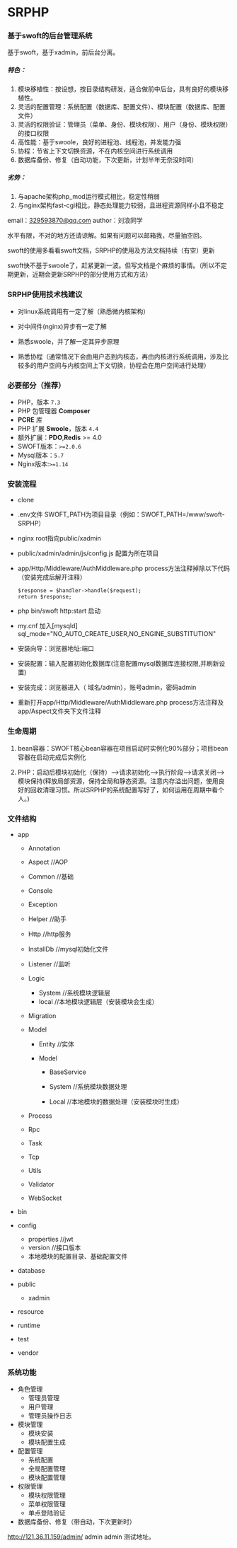 #  SRPHP

###  基于swoft的后台管理系统

基于swoft，基于xadmin，前后台分离。

#####  特色：

1. 模块移植性：按设想，按目录结构研发，适合做前中后台，具有良好的模块移植性。
2. 灵活的配置管理：系统配置（数据库、配置文件）、模块配置（数据库、配置文件）
3. 灵活的权限验证：管理员（菜单、身份、模块权限）、用户（身份、模块权限）的接口权限
4. 高性能：基于swoole，良好的进程池、线程池，并发能力强
5. 协程：节省上下文切换资源，不在内核空间进行系统调用
6. 数据库备份、修复（自动功能，下次更新，计划半年无奈没时间）

#####  劣势：

1. 与apache架构php_mod运行模式相比，稳定性稍弱
2. 与nginx架构fast-cgi相比，静态处理能力较弱，且进程资源同样小且不稳定

email：329593870@qq.com author：刘浪同学

水平有限，不对的地方还请谅解。如果有问题可以邮箱我，尽量抽空回。

swoft的使用多看看swoft文档，SRPHP的使用及方法文档持续（有空）更新

swoft快不基于swoole了，赶紧更新一波。但写文档是个麻烦的事情。（所以不定期更新，近期会更新SRPHP的部分使用方式和方法）



###  SRPHP使用技术栈建议

+ 对linux系统调用有一定了解（熟悉微内核架构）

+ 对中间件(nginx)异步有一定了解

+ 熟悉swoole，并了解一定其异步原理

+ 熟悉协程（通常情况下会由用户态到内核态，再由内核进行系统调用，涉及比较多的用户空间与内核空间上下文切换，协程会在用户空间进行处理）


### 必要部分（推荐）

- PHP，版本 `7.3`
- PHP 包管理器 **Composer**
- **PCRE** 库
- PHP 扩展 **Swoole**，版本 `4.4`
- 额外扩展：**PDO**,**Redis** >= 4.0
- SWOFT版本：`>=2.0.6`
- Mysql版本：`5.7`
- Nginx版本:`>=1.14`



###   安装流程

+ clone

+ .env文件 SWOFT_PATH为项目目录（例如：SWOFT_PATH=/www/swoft-SRPHP）

+ nginx root指向public/xadmin 

+ public/xadmin/admin/js/config.js 配置为所在项目

+ app/Http/Middleware/AuthMiddleware.php process方法注释掉除以下代码 （安装完成后解开注释）

  ```
  $response = $handler->handle($request);
  return $response;
  ```

+ php bin/swoft http:start 启动

+ my.cnf 加入[mysqld] sql_mode="NO_AUTO_CREATE_USER,NO_ENGINE_SUBSTITUTION" 

+ 安装向导：浏览器地址:端口

+ 安装配置：输入配置初始化数据库(注意配置mysql数据库连接权限,并刷新设置)

+ 安装完成：浏览器进入（ 域名/admin），账号admin，密码admin

+ 重新打开app/Http/Middleware/AuthMiddleware.php process方法注释及app/Aspect文件夹下文件注释



###  生命周期

1. bean容器：SWOFT核心bean容器在项目启动时实例化90%部分；项目bean容器在启动完成后实例化

2. PHP：启动后模块初始化（保持）-->请求初始化-->执行阶段-->请求关闭-->模块保持(释放局部资源，保持全局和静态资源。注意内存溢出问题，使用良好的回收清理习惯。所以SRPHP的系统配置写好了，如何运用在周期中看个人。)


###  文件结构

+ app 

  + Annotation

  + Aspect //AOP

  + Common //基础

  + Console

  + Exception

  + Helper //助手

  + Http //http服务

  + InstallDb //mysql初始化文件

  + Listener //监听

  + Logic

    + System //系统模块逻辑层
    + local //本地模块逻辑层（安装模块会生成）

  + Migration

  + Model

    + Entity //实体

    + Model 

      + BaseService

      + System //系统模块数据处理
      + Local //本地模块的数据处理（安装模块时生成）

  + Process

  + Rpc

  + Task

  + Tcp

  + Utils

  + Validator

  + WebSocket

+ bin

+ config

  + properties //jwt
  + version //接口版本
  + 本地模块的配置目录、基础配置文件

+ database

+ public

  + xadmin

+ resource

+ runtime

+ test

+ vendor


###  系统功能

+ 角色管理
  + 管理员管理
  + 用户管理
  + 管理员操作日志
+ 模块管理
  + 模块安装
  + 模块配置生成
+ 配置管理
  + 系统配置
  + 全局配置管理
  + 模块配置管理
+ 权限管理
  + 模块权限管理
  + 菜单权限管理
  + 单点登陆验证
+ 数据库备份、修复（带自动，下次更新时）

http://121.36.11.159/admin/  admin  admin  测试地址。

